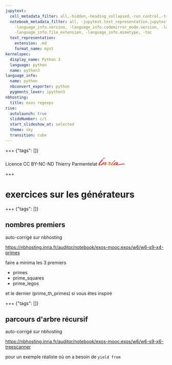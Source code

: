 ```yaml
---
jupytext:
  cell_metadata_filter: all,-hidden,-heading_collapsed,-run_control,-trusted
  notebook_metadata_filter: all, -jupytext.text_representation.jupytext_version, -jupytext.text_representation.format_version,
    -language_info.version, -language_info.codemirror_mode.version, -language_info.codemirror_mode,
    -language_info.file_extension, -language_info.mimetype, -toc
  text_representation:
    extension: .md
    format_name: myst
kernelspec:
  display_name: Python 3
  language: python
  name: python3
language_info:
  name: python
  nbconvert_exporter: python
  pygments_lexer: ipython3
nbhosting:
  title: exos regexps
rise:
  autolaunch: true
  slideNumber: c/t
  start_slideshow_at: selected
  theme: sky
  transition: cube
---
```


+++ {"tags": []}

<div class="licence">
<span>Licence CC BY-NC-ND</span>
<span>Thierry Parmentelat</span>
<span><img src="media/inria-25-alpha.png" /></span>
</div>

+++

# exercices sur les générateurs

+++ {"tags": []}

## nombres premiers

auto-corrigé sur nbhosting

https://nbhosting.inria.fr/auditor/notebook/exos-mooc:exos/w6/w6-s9-x4-primes

faire a minima les 3 premiers

* primes
* prime_squares
* prime_legos

et le dernier (prime_th_primes) si vous êtes inspiré

+++ {"tags": []}

## parcours d'arbre récursif

auto-corrigé sur nbhosting

https://nbhosting.inria.fr/auditor/notebook/exos-mooc:exos/w6/w6-s9-x6-treescanner

pour un exemple réaliste où on a besoin de `yield from`
